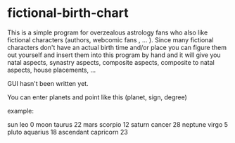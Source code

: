 # fictional-birth-chart
This is a simple program for overzealous astrology fans who also like fictional characters (authors, webcomic fans , ... ). Since many fictional characters don't have an actual birth time and/or place you can figure them out yourself and insert them into this program by hand and it will give you natal aspects, synastry aspects, composite aspects, composite to natal aspects, house placements, ...

GUI hasn't been written yet.

You can enter planets and point like this (planet, sign, degree)

example:

sun
leo
0
moon
taurus
22
mars
scorpio
12
saturn
cancer
28
neptune
virgo
5
pluto
aquarius
18
ascendant
capricorn
23


